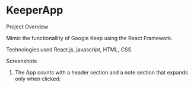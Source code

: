 # KeeperApp

Project Overview 

Mimic the functionallity of Google Keep using the React Framework.

Technologies used 
React.js, javascript, HTML, CSS. 

Screenshots

1. The App counts with a header section and a note section that expands only when clicked:


